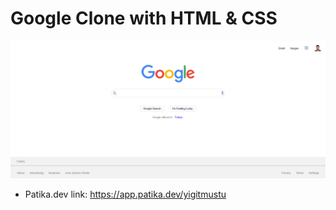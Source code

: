 # Google Clone with HTML & CSS
![](assets/ss.png)
* Patika.dev link: https://app.patika.dev/yigitmustu